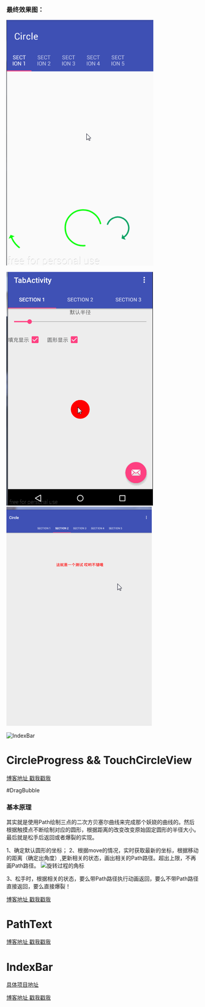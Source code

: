 

### 最终效果图：

![旋转过程的角标](https://raw.githubusercontent.com/lovejjfg/screenshort/master/progress.gif)


![DragBubble](https://raw.githubusercontent.com/lovejjfg/screenshort/master/DragBubble.gif)![PathText](https://raw.githubusercontent.com/lovejjfg/screenshort/master/PathTextgif.gif)

![IndexBar](https://raw.githubusercontent.com/lovejjfg/IndexMasterDemo/master/index.gif)

# CircleProgress && TouchCircleView
[博客地址 戳我戳我](http://www.jianshu.com/p/98bb533afa9c)

#DragBubble
### 基本原理

其实就是使用Path绘制三点的二次方贝塞尔曲线来完成那个妖娆的曲线的。然后根据触摸点不断绘制对应的圆形，根据距离的改变改变原始固定圆形的半径大小。最后就是松手后返回或者爆裂的实现。

1、确定默认圆形的坐标；
2、根据move的情况，实时获取最新的坐标，根据移动的距离（确定出角度）,更新相关的状态，画出相关的Path路径。超出上限，不再画Path路径。
![旋转过程的角标](http://img.blog.csdn.net/20160611113042129)

3、松手时，根据相关的状态，要么带Path路径执行动画返回，要么不带Path路径直接返回，要么直接爆裂！

[博客地址 戳我戳我](http://blog.csdn.net/lovejjfg/article/details/50990604)

# PathText

[博客地址 戳我戳我](http://www.jianshu.com/p/b655981e6ef9)

# IndexBar

[具体项目地址](https://github.com/lovejjfg/IndexBar)

[博客地址 戳我戳我](http://www.jianshu.com/p/d0d3ae674de8)

